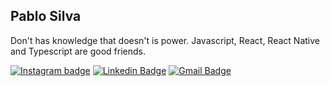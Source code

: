 ## Pablo Silva

Don't has knowledge that doesn't is power. 
Javascript, React, React Native and Typescript are good friends.

[![Instagram badge](https://img.shields.io/badge/-Instagram-dc5273?style=flat-square&logo=Instagram&logoColor=white&link=https://www.instagram.com/pablosilva.dev)](https://www.instagram.com/pablosilva.dev)
[![Linkedin Badge](https://img.shields.io/badge/-LinkedIn-blue?style=flat-square&logo=Linkedin&logoColor=white&link=https://www.linkedin.com/in/pablo-silva-76b521156)](https://www.linkedin.com/in/pablo-silva-76b521156/)
[![Gmail Badge](https://img.shields.io/badge/-Gmail-c14438?style=flat-square&logo=Gmail&logoColor=white&link=mailto:pablojmde@gmail.com)](mailto:pablojmde@gmail.com)
